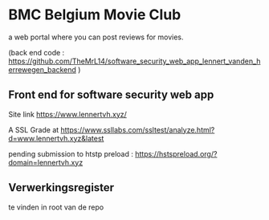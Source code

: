 # BMC Belgium Movie Club

a web portal where you can post reviews for movies.

(back end code : https://github.com/TheMrL14/software_security_web_app_lennert_vanden_herrewegen_backend ) 

## Front end for software security web app

Site link https://www.lennertvh.xyz/

A SSL Grade at https://www.ssllabs.com/ssltest/analyze.html?d=www.lennertvh.xyz&latest

pending submission to htstp preload : https://hstspreload.org/?domain=lennertvh.xyz

## Verwerkingsregister 
te vinden in root van de repo
